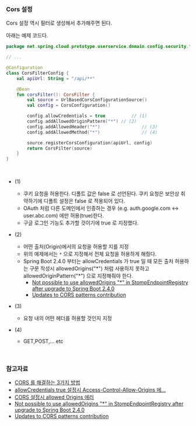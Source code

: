 ### Cors 설정

Cors 설정 역시 필터로 생성해서 추가해주면 된다.

아래는 예제 코드다.

```kotlin
package net.spring.cloud.prototype.userservice.domain.config.security.filter

// ...

@Configuration
class CorsFilterConfig {
    val apiUrl: String = "/api/**"

    @Bean
    fun corsFilter(): CorsFilter {
        val source = UrlBasedCorsConfigurationSource()
        val config = CorsConfiguration()

        config.allowCredentials = true 			// (1)
        config.addAllowedOriginPattern("*") // (2)
        config.addAllowedHeader("*") 				// (3)
        config.addAllowedMethod("*") 				// (4)

        source.registerCorsConfiguration(apiUrl, config)
        return CorsFilter(source)
    }
}
```

<br>



- (1) 
  - 쿠키 요청을 허용한다. 디폴트 값은 false 로 선언된다. 쿠키 요청은 보안상 취약하기에 디폴트 설정은 false 로 적용되어 있다.
  - OAuth 처럼 다른 도메인에서 인증하는 경우 (e.g. auth.google.com ↔ user.abc.com) 에만 허용(true)한다.
  - 구글 로그인 기능도 추가할 것이기에 true 로 지정했다.

- (2)
  - 어떤 출처(Origin)에서의 요청을 허용할 지를 지정
  - 위의 예제에서는 `*` 으로 지정해서 전체 요청을 허용하게 해줬다.
  - Spring Boot 2.4.0 부터는 allowCredentials 가 true 일 때 모든 출처 허용하는 구문 작성시 allowedOrigins("\*") 처럼 사용하지 못하고 allowedOriginPattern("\*") 으로 지정해줘야 한다.
    - [Not possible to use allowedOrigins "*" in StompEndpointRegistry after upgrade to Spring Boot 2.4.0](https://github.com/spring-projects/spring-framework/issues/26111)
    - [Updates to CORS patterns contribution](https://github.com/spring-projects/spring-framework/commit/0e4e25d227dedd1a3ecddc4e40c263f190ca1c2b)
- (3)
  - 요청 내의 어떤 헤더를 허용할 것인지 지정
- (4)
  - GET,POST,... etc

<br>



### 참고자료

- [CORS 를 해결하는 3가지 방법](https://wonit.tistory.com/572)
- [allowCredentials true 설정시 Access-Control-Allow-Origins 에...](https://gareen.tistory.com/66)
- [CORS 설정시 allowed Origins 에러](https://cotak.tistory.com/248)
- [Not possible to use allowedOrigins "*" in StompEndpointRegistry after upgrade to Spring Boot 2.4.0](https://github.com/spring-projects/spring-framework/issues/26111)
- [Updates to CORS patterns contribution](https://github.com/spring-projects/spring-framework/commit/0e4e25d227dedd1a3ecddc4e40c263f190ca1c2b)

<br>



